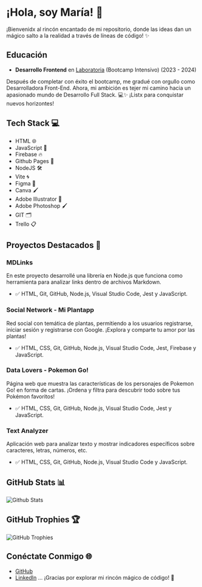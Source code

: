 # ¡Hola, soy María! 👋

¡Bienvenidx al rincón encantado de mi repositorio, donde las ideas dan un mágico salto a la realidad a través de líneas de código! ✨

## Educación
- **Desarrollo Frontend** en [Laboratoria](https://www.laboratoria.la/) (Bootcamp Intensivo) (2023 - 2024)

Después de completar con éxito el bootcamp, me gradué con orgullo como Desarrolladora Front-End. Ahora, mi ambición es tejer mi camino hacia un apasionado mundo de Desarrollo Full Stack. 💻✨ ¡Listx para conquistar nuevos horizontes!

## Tech Stack 💻
- HTML 🌐
-  JavaScript 🚀
-  Firebase 🔥
-  Github Pages 📄
-  NodeJS 🛠️
-  Vite 🌀
-  Figma 🎨
-  Canva 🖌️
-  Adobe Illustrator 🎨
- Adobe Photoshop 🖌️
-  GIT 🗂️
-  Trello 📋

  ## Proyectos Destacados 🚀
### MDLinks
En este proyecto desarrollé una librería en Node.js que funciona como herramienta para analizar links dentro de archivos Markdown.
- ✅ HTML, Git, GitHub, Node.js, Visual Studio Code, Jest y JavaScript.

### Social Network - Mi Plantapp
Red social con temática de plantas, permitiendo a los usuarios registrarse, iniciar sesión y registrarse con Google. ¡Explora y comparte tu amor por las plantas!
- ✅ HTML, CSS, Git, GitHub, Node.js, Visual Studio Code, Jest, Firebase y JavaScript.

### Data Lovers - Pokemon Go!
Página web que muestra las características de los personajes de Pokemon Go! en forma de cartas. ¡Ordena y filtra para descubrir todo sobre tus Pokémon favoritos!
- ✅ HTML, CSS, Git, GitHub, Node.js, Visual Studio Code, Jest y JavaScript.

### Text Analyzer
Aplicación web para analizar texto y mostrar indicadores específicos sobre caracteres, letras, números, etc.
- ✅ HTML, CSS, Git, GitHub, Node.js, Visual Studio Code y JavaScript.

## GitHub Stats 📊
![Github Stats](https://github-readme-stats.vercel.app/api?username=Mariasalcedo13&show_icons=true)

## GitHub Trophies 🏆
![GitHub Trophies](https://github-profile-trophy.vercel.app/?username=Mariasalcedo13)

## Conéctate Conmigo 🌐
- [GitHub](https://github.com/Mariasalcedo13)
- [LinkedIn](https://www.linkedin.com/in/maria-olga-salcedo-royero/)
...
¡Gracias por explorar mi rincón mágico de código! 🌟






